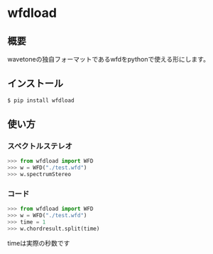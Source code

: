 # wfdload

## 概要
wavetoneの独自フォーマットであるwfdをpythonで使える形にします。

## インストール
```sh
$ pip install wfdload
```


## 使い方
### スペクトルステレオ
```python
>>> from wfdload import WFD
>>> w = WFD("./test.wfd")
>>> w.spectrumStereo
```

### コード
```python
>>> from wfdload import WFD
>>> w = WFD("./test.wfd")
>>> time = 1
>>> w.chordresult.split(time)
```
timeは実際の秒数です